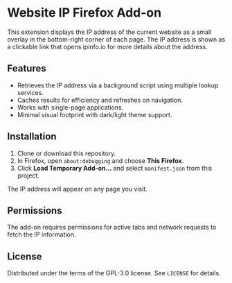 # Website IP Firefox Add-on

This extension displays the IP address of the current website as a small overlay in the bottom-right corner of each page. The IP address is shown as a clickable link that opens ipinfo.io for more details about the address.

## Features
- Retrieves the IP address via a background script using multiple lookup services.
- Caches results for efficiency and refreshes on navigation.
- Works with single-page applications.
- Minimal visual footprint with dark/light theme support.

## Installation
1. Clone or download this repository.
2. In Firefox, open `about:debugging` and choose **This Firefox**.
3. Click **Load Temporary Add-on...** and select `manifest.json` from this project.

The IP address will appear on any page you visit.

## Permissions
The add-on requires permissions for active tabs and network requests to fetch the IP information.

## License
Distributed under the terms of the GPL-3.0 license. See `LICENSE` for details.
